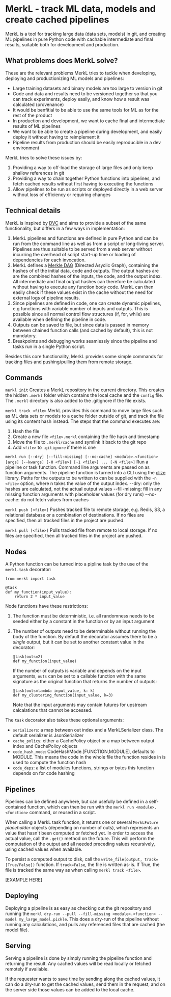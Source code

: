 # MerkL - track ML data, models and create cached pipelines

MerkL is a tool for tracking large data (data sets, models) in git, and creating ML pipelines in pure Python code with
cachable intermediate and final results, suitable both for development and production.

## What problems does MerkL solve?

These are the relevant problems MerkL tries to tackle when developing, deploying and productionizing ML models and pipelines:

* Large training datasets and binary models are too large to version in git
* Code and data and results need to be versioned together so that you can track experiments, deploy easily, and know how
  a result was calculated (provenance)
* It would be benfitial to be able to use the same tools for ML as for the rest of the product
* In production and development, we want to cache final and intermediate results of ML pipelines
* We want to be able to create a pipeline during development, and easily deploy it without having to reimplement it
* Pipeline results from production should be easily reproducible in a dev environment

MerkL tries to solve these issues by:

1. Providing a way to off-load the storage of large files and only keep shallow references in git
2. Providing a way to chain together Python functions into pipelines, and fetch cached results without first having to executing the functions
3. Allow pipelines to be run as scripts or deployed directly in a web server without loss of efficiency or requiring
   changes

## Technical details

MerkL is inspired by [DVC](http://dvc.org) and aims to provide a subset of the same functionality, but differs in a few ways in implementation:

1. MerkL pipelines and functions are defined in pure Python and can be run from the command line as well as from a script or long-living server. Pipelines are thus suitable to be served from a web server without incurring the overhead of script start-up time or loading of dependencies for each invocation.
2. MerkL defines a [Merkle DAG](https://en.wikipedia.org/wiki/Merkle_tree) (Directed Asyclic Graph), containing the hashes of of the initial data, code and outputs. The output hashes are are the combined hashes of the inputs, the code, and the output index. All intermediate and final output hashes can therefore be calculated without having to execute any function body code. MerkL can then easily check if these values exist in the cache without the need for external logs of pipeline results.
3. Since pipelines are defined in code, one can create dynamic pipelines, e.g functions with variable number of inputs and outputs. This is possible since all normal control flow structures (if, for, while) are available when defining the pipeline in code.
4. Outputs can be saved to file, but since data is passed in memory between chained function calls (and cached by default), this is not mandatory.
5. Breakpoints and debugging works seamlessly since the pipeline and tasks run in a single Python script.

Besides this core functionality, MerkL provides some simple commands for tracking files and pushing/pulling them from
remote storage.

## Commands

`merkl init`
Creates a MerkL repository in the current directory. This creates the hidden `.merkl` folder which contains the local
cache and the `config` file. The `.merkl` directory is also added to the .gitignore if the file exists.

`merkl track <file>`
MerkL provides this command to move large files such as ML data sets or models to a cache folder outside of git, and track the file using its content hash instead. The steps that the command executes are:

1. Hash the file
2. Create a new file `<file>.merkl` containing the file hash and timestamp
3. Move the file to `.merkl/cache` and symlink it back to the git repo
4. Add `<file>` to `.gitignore` if there is one

`merkl run [--dry] [--fill-missing] [--no-cache] <module>.<function> [args] [--kwargs] [-0 <file>] [-1 <file>] ... [-N <file>]`
Run a pipeline or task function. Command line arguments are passed on as function arguments. The pipeline function is turned into a CLI using the [clize](https://clize.readthedocs.io/en/stable/#) library.
Paths for the outputs to be written to can be supplied with the `-n <file>` option, where n takes the value of the output index.
--dry: only the hashes are calculated, not the actual output values
--fill-missing: fill in any missing function arguments with placeholder values (for dry runs)
--no-cache: do not fetch values from caches

`merkl push [<file>]`
Pushes tracked file to remote storage, e.g. Redis, S3, a relational database or a combination of destinations. If no
files are specified, then all tracked files in the project are pushed.

`merkl pull [<file>]`
Pulls tracked file from remote to local storage. If no files are specified, then all tracked files in the project are pushed.

## Nodes

A Python function can be turned into a pipline task by the use of the `merkl.task` decorator:

```
from merkl import task

@task
def my_function(input_value):
    return 2 * input_value
```

Node functions have these restrictions:

1. The function must be deterministic, i.e. all randomness needs to be seeded either by a constant in the function or
   by an input argument
2. The number of outputs need to be determinable without running the body of the function. By default the decorator
   assumes there to be a _single_ output, but it can be set to another constant value in the decorator:
   ```
   @task(outs=2)
   def my_function(input_value)
   ```

   If the number of outputs is variable and depends on the input arguments, `outs` can be set to a callable function with the
   same signature as the original function that returns the number of outputs:
   ```
   @task(outs=lambda input_value, k: k)
   def my_clustering_function(input_value, k=3)
   ```
   Note that the input arguments may contain futures for upstream calcalations that cannot be accessed.

The `task` decorator also takes these optional arguments:

* `serializers`: a map between out index and a MerkLSerializer class. The default serializer is JsonSerializer
* `cache_policy`: either a CachePolicy object or a map between output index and CachePolicy objects
* `code_hash_mode`: CodeHashMode.[FUNCTION,MODULE], defaults to MODULE. This means the code in the whole file the function
  resides in is used to compute the function hash
* `code_deps`: a list of modules functions, strings or bytes this function depends on for code hashing

## Pipelines

Pipelines can be defined anywhere, but can usefully be defined in a self-contained function, which can then be run with the `merkl
run <module>.<function>` command, or reused in a script.

When calling a MerkL task function, it returns one or several `MerkLFuture` _placeholder_ objects (depending on number of
outs), which represents an value that hasn't been computed or fetched yet. In order to access the actual value, call
the `.get()` method on the future. This will perform the computation of the output and all needed preceding values
recursively, using cached values when available.

To persist a computed output to disk, call the `write_file(output, track=[True/False])` function. If `track=False`, the
file is written as-is. If True, the file is tracked the same way as when calling `merkl track <file>`.

[EXAMPLE HERE]

## Deploying

Deploying a pipeline is as easy as checking out the git repository and running the `merkl dry-run --pull --fill-missing <module>.<function> --model my_large_model.pickle`.
This does a dry-run of the pipeline without running any calculations, and pulls any referenced files that are cached (the model file).

## Serving

Serving a pipeline is done by simply running the pipeline function and returning the result. Any cached values will be
read locally or fetched remotely if available.

If the requester wants to save time by sending along the cached values, it can do a dry-run to get the cached values,
send them in the request, and on the server side those values can be added to the local cache.
